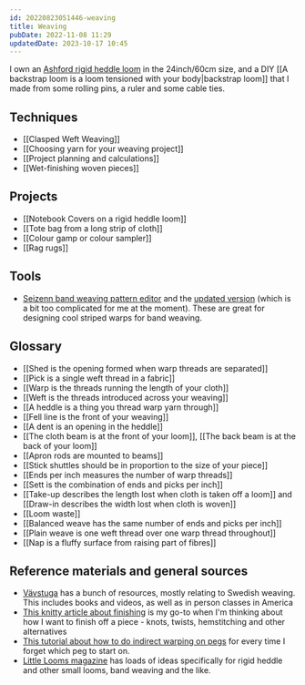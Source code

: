 ```yaml
---
id: 20220823051446-weaving
title: Weaving
pubDate: 2022-11-08 11:29
updatedDate: 2023-10-17 10:45
---
```


I own an [Ashford rigid heddle loom](https://www.winghamwoolwork.co.uk/rigid-heddle-loom.html) in the 24inch/60cm size, and a DIY [[A backstrap loom is a loom tensioned with your body|backstrap loom]] that I made from some rolling pins, a ruler and some cable ties.

## Techniques

- [[Clasped Weft Weaving]]
- [[Choosing yarn for your weaving project]]
- [[Project planning and calculations]]
- [[Wet-finishing woven pieces]]

## Projects

- [[Notebook Covers on a rigid heddle loom]]
- [[Tote bag from a long strip of cloth]]
- [[Colour gamp or colour sampler]]
- [[Rag rugs]]

## Tools

- [Seizenn band weaving pattern editor](https://www.raktres.net/seizenn/editor.html) and the [updated version](https://www.raktres.net/seizenn/) (which is a bit too complicated for me at the moment). These are great for designing cool striped warps for band weaving.

## Glossary

- [[Shed is the opening formed when warp threads are separated]]
- [[Pick is a single weft thread in a fabric]]
- [[Warp is the threads running the length of your cloth]]
- [[Weft is the threads introduced across your weaving]]
- [[A heddle is a thing you thread warp yarn through]]
- [[Fell line is the front of your weaving]]
- [[A dent is an opening in the heddle]]
- [[The cloth beam is at the front of your loom]], [[The back beam is at the back of your loom]]
- [[Apron rods are mounted to beams]]
- [[Stick shuttles should be in proportion to the size of your piece]]
- [[Ends per inch measures the number of warp threads]]
- [[Sett is the combination of ends and picks per inch]]
- [[Take-up describes the length lost when cloth is taken off a loom]] and [[Draw-in describes the width lost when cloth is woven]]
- [[Loom waste]]
- [[Balanced weave has the same number of ends and picks per inch]]
- [[Plain weave is one weft thread over one warp thread throughout]]
- [[Nap is a fluffy surface from raising part of fibres]]

## Reference materials and general sources

- [Vävstuga](https://vavstuga.com) has a bunch of resources, mostly relating to Swedish weaving. This includes books and videos, as well as in person classes in America
- [This knitty article about finishing](https://knitty.com/ISSUEw15/FEATw15GW/FEATw15GW.php) is my go-to when I'm thinking about how I want to finish off a piece - knots, twists, hemstitching and other alternatives
- [This tutorial about how to do indirect warping on pegs](https://www.ashford.co.nz/indirect-warping-on-the-rigid-heddle-loom) for every time I forget which peg to start on.
- [Little Looms magazine](https://littlelooms.com/) has loads of ideas specifically for rigid heddle and other small looms, band weaving and the like.
